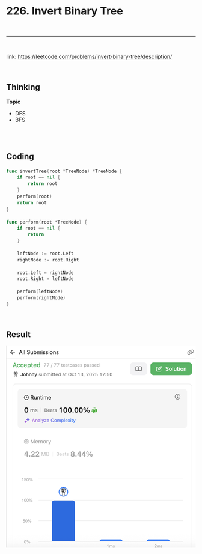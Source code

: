 # 226. Invert Binary Tree

<br>

---

<br>

link: https://leetcode.com/problems/invert-binary-tree/description/

<br>

## Thinking

**Topic**

* DFS
* BFS

<br>
<br>

## Coding

```go
func invertTree(root *TreeNode) *TreeNode {
	if root == nil {
		return root
	}
	perform(root)
	return root
}

func perform(root *TreeNode) {
	if root == nil {
		return
	}

	leftNode := root.Left
	rightNode := root.Right

	root.Left = rightNode
	root.Right = leftNode

	perform(leftNode)
	perform(rightNode)
}
```

<br>

## Result

![1.png](imgs/1.png)